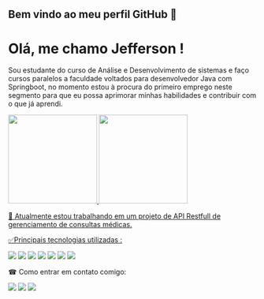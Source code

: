
## Bem vindo ao meu perfil GitHub 👋

# Olá, me chamo Jefferson ! 

Sou estudante do curso de Análise e Desenvolvimento de sistemas e faço cursos paralelos a
faculdade voltados para desenvolvedor Java com Springboot, no momento estou à procura do primeiro
emprego neste segmento para que eu possa aprimorar minhas habilidades e contribuir com o que já
aprendi. 


<div>
<a href="https://github.com/seu-usuário-aqui">
<img loading="lazy" height="180em" src="https://github-readme-stats.vercel.app/api/top-langs/?username=im2back&layout=compact&langs_count=7&theme=dracula"/>
<img loading="lazy" height="180em" src="https://github-readme-stats.vercel.app/api?username=im2back&show_icons=true&theme=dracula&include_all_commits=true&count_private=true"/>
</div>


🔭 Atualmente estou trabalhando em um projeto de API Restfull de gerenciamento de consultas médicas.

  

✅Principais tecnologias utilizadas :

<a href="" target="_blank"><img loading="lazy" src="https://img.shields.io/badge/PostMan-white.svg?style=flat&logo=postman&logoColor=red" target="_blank"></a>
<a href="" target="_blank"><img loading="lazy" src="https://img.shields.io/badge/SpringBoot-white.svg?style=flat&logo=springboot&logoColor=green" target="_blank"></a>
<a href="" target="_blank"><img loading="lazy" src="https://img.shields.io/badge/SpringSecurity-white.svg?style=flat&logo=springsecurity&logoColor=green" target="_blank"></a>
<a href="" target="_blank"><img loading="lazy" src="https://img.shields.io/badge/FlyWay-white.svg?style=flat&logo=flyway&logoColor=red" target="_blank"></a>
<a href="" target="_blank"><img loading="lazy" src="https://img.shields.io/badge/GitHub-white.svg?style=flat&logo=github&logoColor=black" target="_blank"></a>
<a href="" target="_blank"><img loading="lazy" src="https://img.shields.io/badge/Java-blue.svg?style=flat&logo=coffeescript&logoColor=white" target="_blank"></a>
<a href="" target="_blank"><img loading="lazy" src="https://img.shields.io/badge/GitHub-white.svg?style=flat&logo=github&logoColor=black" target="_blank"></a>


☎ Como entrar em contato comigo:
  
  <a href="https://www.linkedin.com/in/jefferson-richards-sena-de-souza-4110a3222/" target="_blank"><img loading="lazy" src="https://img.shields.io/badge/-LinkedIn-%230077B5?style=flat&logo=linkedin&logoColor=white" target="_blank"></a>
  <a href="mailto:jeff.trabalho@outlook.com" target="_blank"><img loading="lazy" src="https://img.shields.io/badge/Outlook-blue.svg?style=flat&logo=microsoftoutlook&logoColor=white" target="_blank"></a>
  <a href="https://www.linkedin.com/in/jefferson-richards-sena-de-souza-4110a3222/" target="_blank"><img loading="lazy" src="https://img.shields.io/badge/WhatsApp-black.svg?style=flat&logo=whatsapp&logoColor=green" target="_blank"></a>





